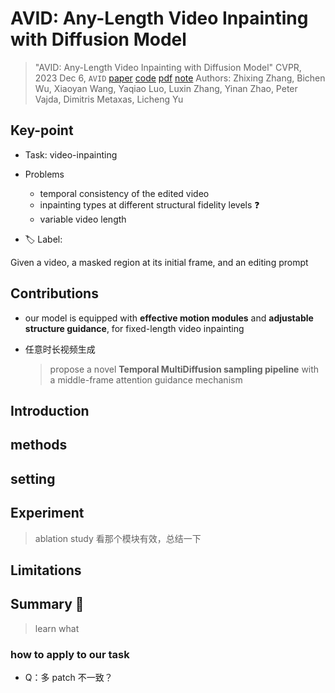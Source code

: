 # AVID: Any-Length Video Inpainting with Diffusion Model

> "AVID: Any-Length Video Inpainting with Diffusion Model" CVPR, 2023 Dec 6, `AVID`
> [paper](http://arxiv.org/abs/2312.03816v3) [code](https://zhang-zx.github.io/AVID/) [pdf](./2023_12_CVPR_AVID--Any-Length-Video-Inpainting-with-Diffusion-Model.pdf) [note](./2023_12_CVPR_AVID--Any-Length-Video-Inpainting-with-Diffusion-Model_Note.md)
> Authors: Zhixing Zhang, Bichen Wu, Xiaoyan Wang, Yaqiao Luo, Luxin Zhang, Yinan Zhao, Peter Vajda, Dimitris Metaxas, Licheng Yu

## Key-point

- Task: video-inpainting
- Problems
  - temporal consistency of the edited video
  - inpainting types at different structural fidelity levels :question:
  - variable video length


- :label: Label:

Given a video, a masked region at its initial frame, and an editing prompt





## Contributions

-  our model is equipped with **effective motion modules** and **adjustable structure guidance**, for fixed-length video inpainting

- 任意时长视频生成

  > propose a novel **Temporal MultiDiffusion sampling pipeline** with a middle-frame attention guidance mechanism





## Introduction



## methods





## setting



## Experiment

> ablation study 看那个模块有效，总结一下



## Limitations



## Summary :star2:

> learn what 



### how to apply to our task

- Q：多 patch 不一致？

